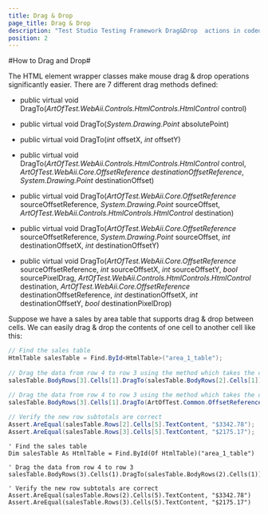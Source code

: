 ```yaml
---
title: Drag & Drop
page_title: Drag & Drop
description: "Test Studio Testing Framework Drag&Drop  actions in coded tests. Use the DragTo() methods to define the desired action to drag an element and drop it on specific point."
position: 2
---
```

#How to Drag and Drop#

The HTML element wrapper classes make mouse drag & drop operations significantly easier. There are 7 different drag methods defined:

* public virtual void DragTo(_ArtOfTest.WebAii.Controls.HtmlControls.HtmlControl_ control)

* public virtual void DragTo(_System.Drawing.Point_ absolutePoint)

* public virtual void DragTo(_int_ offsetX, _int_ offsetY)

* public virtual void DragTo(_ArtOfTest.WebAii.Controls.HtmlControls.HtmlControl_ control, 
_ArtOfTest.WebAii.Core.OffsetReference destinationOffsetReference_, _System.Drawing.Point_ destinationOffset)

* public virtual void DragTo(_ArtOfTest.WebAii.Core.OffsetReference_ sourceOffsetReference, _System.Drawing.Point_ sourceOffset, _ArtOfTest.WebAii.Controls.HtmlControls.HtmlControl_ destination)

* public virtual void DragTo(_ArtOfTest.WebAii.Core.OffsetReference_ sourceOffsetReference, _System.Drawing.Point_ sourceOffset, _int_ destinationOffsetX, _int_ destinationOffsetY)

* public virtual void DragTo(_ArtOfTest.WebAii.Core.OffsetReference_ sourceOffsetReference, _int_ sourceOffsetX, _int_ sourceOffsetY, _bool_ sourcePixelDrag, _ArtOfTest.WebAii.Controls.HtmlControls.HtmlControl_ destination, _ArtOfTest.WebAii.Core.OffsetReference_ destinationOffsetReference, _int_ destinationOffsetX, _int_ destinationOffsetY, _bool_ destinationPixelDrop)

Suppose we have a sales by area table that supports drag & drop between cells. We can easily drag & drop the contents of one cell to another cell like this:

```C#
// Find the sales table
HtmlTable salesTable = Find.ById<HtmlTable>("area_1_table");
  
// Drag the data from row 4 to row 3 using the method which takes the controls only
salesTable.BodyRows[3].Cells[1].DragTo(salesTable.BodyRows[2].Cells[1]);

// Drag the data from row 4 to row 3 using the method which takes the complete set of preferences (the last listed). It allows you to specify the dragged and dropped elements, the offset to use for both, coordinates as per this offset, and whether to use pixels or percentage.
salesTable.BodyRows[3].Cells[1].DragTo(ArtOfTest.Common.OffsetReference.AbsoluteCenter, 0, 0, true, salesTable.BodyRows[2].Cells[1], ArtOfTest.Common.OffsetReference.AbsoluteCenter, 0, 0, true)
  
// Verify the new row subtotals are correct
Assert.AreEqual(salesTable.Rows[2].Cells[5].TextContent, "$3342.78");
Assert.AreEqual(salesTable.Rows[3].Cells[5].TextContent, "$2175.17");
```
```VB
' Find the sales table
Dim salesTable As HtmlTable = Find.ById(Of HtmlTable)("area_1_table")
  
' Drag the data from row 4 to row 3
salesTable.BodyRows(3).Cells(1).DragTo(salesTable.BodyRows(2).Cells(1))
  
' Verify the new row subtotals are correct
Assert.AreEqual(salesTable.Rows(2).Cells(5).TextContent, "$3342.78")
Assert.AreEqual(salesTable.Rows(3).Cells(5).TextContent, "$2175.17")
```
